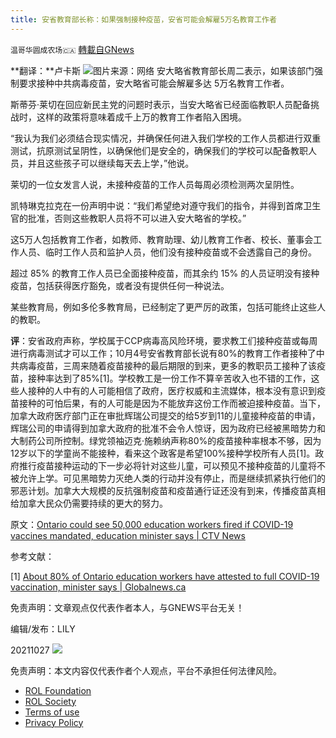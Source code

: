 ```yaml
---
title: 安省教育部长称：如果强制接种疫苗，安省可能会解雇5万名教育工作者
---
```

`温哥华圆成农场🇨🇦` [轉載自GNews](https://gnews.org/zh-hans/1622131/)

**翻译：**卢卡斯
![](https://assets.gnews.org/wp-content/uploads/2021/10/图片15787657.png)图片来源：网络
安大略省教育部长周二表示，如果该部门强制要求接种中共病毒疫苗，安大略省可能会解雇多达 5万名教育工作者。

斯蒂芬·莱切在回应新民主党的问题时表示，当安大略省已经面临教职人员配备挑战时，这样的政策将意味着成千上万的教育工作者陷入困境。

“我认为我们必须结合现实情况，并确保任何进入我们学校的工作人员都进行双重测试，抗原测试呈阴性，以确保他们是安全的，确保我们的学校可以配备教职人员，并且这些孩子可以继续每天去上学，”他说。

莱切的一位女发言人说，未接种疫苗的工作人员每周必须检测两次呈阴性。

凯特琳克拉克在一份声明中说：“我们希望绝对遵守我们的指令，并得到首席卫生官的批准，否则这些教职人员将不可以进入安大略省的学校。”

这5万人包括教育工作者，如教师、教育助理、幼儿教育工作者、校长、董事会工作人员、临时工作人员和监护人员，他们没有接种疫苗或不会透露自己的身份。

超过 85% 的教育工作人员已全面接种疫苗，而其余约 15% 的人员证明没有接种疫苗，包括获得医疗豁免，或者没有提供任何一种说法。

某些教育局，例如多伦多教育局，已经制定了更严厉的政策，包括可能终止这些人的教职。

**评**：安省政府声称，学校属于CCP病毒高风险环境，要求教工们接种疫苗或每周进行病毒测试才可以工作；10月4号安省教育部长说有80%的教育工作者接种了中共病毒疫苗，三周来随着疫苗接种的最后期限的到来，更多的教职员工接种了该疫苗，接种率达到了85%[1]。学校教工是一份工作不算辛苦收入也不错的工作，这些人接种的人中有的人可能相信了政府，医疗权威和主流媒体，根本没有意识到疫苗接种的可怕后果，有的人可能是因为不能放弃这份工作而被迫接种疫苗。当下，加拿大政府医疗部门正在审批辉瑞公司提交的给5岁到11的儿童接种疫苗的申请，辉瑞公司的申请得到加拿大政府的批准不会令人惊讶，因为政府已经被黑暗势力和大制药公司所控制。绿党领袖迈克·施赖纳声称80%的疫苗接种率根本不够，因为12岁以下的学童尚不能接种，看来这个政客是希望100%接种学校所有人员[1]。政府推行疫苗接种运动的下一步必将针对这些儿童，可以预见不接种疫苗的儿童将不被允许上学。可见黑暗势力灭绝人类的行动并没有停止，而是继续抓紧执行他们的邪恶计划。加拿大大规模的反抗强制疫苗和疫苗通行证还没有到来，传播疫苗真相给加拿大民众仍需要持续的更大的努力。

原文：[Ontario could see 50,000 education workers fired if COVID-19 vaccines mandated, education minister says | CTV News](https://toronto.ctvnews.ca/ontario-could-see-50-000-education-workers-fired-if-vaccines-mandated-education-minister-says-1.5639178)

参考文献：

[1] [About 80% of Ontario education workers have attested to full COVID-19 vaccination, minister says | Globalnews.ca](https://globalnews.ca/news/8242619/ontario-education-workers-covid-vaccination-rate/)

免责声明：文章观点仅代表作者本人，与GNEWS平台无关！

编辑/发布：LILY

20211027
![](https://assets.gnews.org/wp-content/uploads/2021/08/WhatsApp-Image-2021-03-19-at-8.52.30-PM.jpeg)


 

免责声明：本文内容仅代表作者个人观点，平台不承担任何法律风险。

- [ROL Foundation](https://rolfoundation.org/)
- [ROL Society](https://rolsociety.org/)
- [Terms of use](https://gnews.org/terms-of-use-3/)
- [Privacy Policy](https://gnews.org/privacy-policy/)
